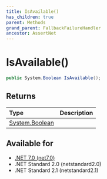 ```yaml
---
title: IsAvailable()
has_children: true
parent: Methods
grand_parent: FallbackFailureHandler
ancestor: AssertNet
---
```

# IsAvailable()

```csharp
public System.Boolean IsAvailable();
```

## Returns
| Type                                                                          | Description |
|:------------------------------------------------------------------------------|:------------|
| [System.Boolean](https://learn.microsoft.com/en-us/dotnet/api/system.boolean) |             |

## Available for
- [.NET 7.0 (net7.0)](https://versionsof.net/core/7.0/)
- .NET Standard 2.0 (netstandard2.0)
- .NET Standard 2.1 (netstandard2.1)
